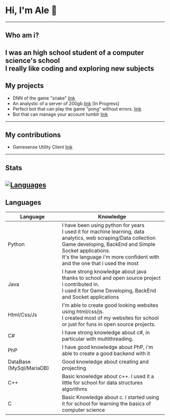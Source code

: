 
# Hi, I'm Ale  👋
---
## Who am i?
I was an high school student of a computer science's school<br>
I really like coding and exploring new subjects
---
## My projects
- DNN of the game "snake" [link](https://github.com/TechAle/snake-DNN)
- An analystic of a server of 200gb [link](https://github.com/TechAle/salc1-data-mining) [In Progress]
- Perfect bot that can play the game "pong" without errors. [link](https://github.com/TechAle/PongAi)
- Bot that can manage your account tumblr [link](https://github.com/TechAle/TumblrBot)
---
## My contributions
- Gamesense Utility Client [link](https://github.com/IUDevman/gamesense-client)
---
## Stats
[![Languages](https://github.com/TechAle/github-stats/blob/master/generated/languages.svg)](https://github.com/TechAle/github-stats/blob/master/generated/languages.svg)
---
## Languages
| Language         | Knowledge                                                                                                                                                                                                                                                     |
|------------------|---------------------------------------------------------------------------------------------------------------------------------------------------------------------------------------------------------------------------------------------------------------|
| Python           | I have been using python for years  <br> I used it for machine learning, data analytics, web scraping/Data collection <br> Game developing, BackEnd and Simple Socket applications.  <br>  It's the language i'm more confident with and the one that i used the most |
| Java             | I have strong knowledge about java thanks to school and open source project i contributed in. <br> I used it for Game Developing, BackEnd and Socket applications                                                                                                                     |
| Html/Css/Js      | I'm able to create good looking websites using html/css/js.<br>I created most of my websites for school or just for funs in open source projects.                                                                                                             |
| C#               | I have strong knowledge about c#, in particular with multithreading.                                                                     |
| PhP              | I have good knowledge about PhP, i'm able to create a good backend with it                                                                                                                                                                                    |
| DataBase (MySql/MariaDB) | Good knowledge about creating and projecting                                                                                                                                                            |
| C++              | Basic knowledge about c++. I used it a little for school for data structures algorithms                                                                                                                                                                         |
| C                | Basic Knowledge about c. I started using it for school for learning the basics of computer science                                                                                                                                                              |

